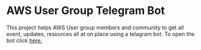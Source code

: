# AWS User Group Telegram Bot

This project helps AWS User group members and community to get all event, updates, resources all at on place using a telagram bot. To open the bot click [here.](https://t.me/aws_user_group_bot)
